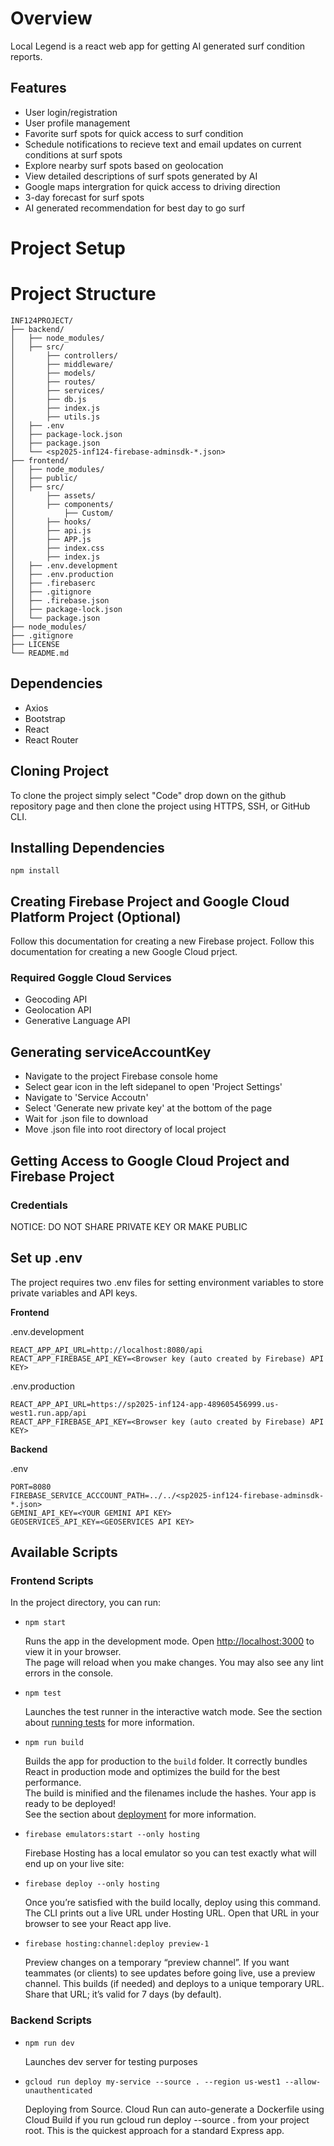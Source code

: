 # Overview
Local Legend is a react web app for getting AI generated surf condition reports.

## Features
* User login/registration
* User profile management
* Favorite surf spots for quick access to surf condition 
* Schedule notifications to recieve text and email updates on current conditions at surf spots
* Explore nearby surf spots based on geolocation
* View detailed descriptions of surf spots generated by AI
* Google maps intergration for quick access to driving direction
* 3-day forecast for surf spots
* AI generated recommendation for best day to go surf

# Project Setup

# Project Structure
```
INF124PROJECT/
├── backend/
│   ├── node_modules/
│   ├── src/
│       ├── controllers/
│       ├── middleware/
│       ├── models/
│       ├── routes/
│       ├── services/
│       ├── db.js
│       ├── index.js
│       ├── utils.js
│   ├── .env
│   ├── package-lock.json
│   ├── package.json
│   └── <sp2025-inf124-firebase-adminsdk-*.json>
├── frontend/
│   ├── node_modules/
│   ├── public/
│   ├── src/
│       ├── assets/
│       ├── components/
│           ├── Custom/
│       ├── hooks/
│       ├── api.js
│       ├── APP.js
│       ├── index.css
│       ├── index.js
│   ├── .env.development
│   ├── .env.production
│   ├── .firebaserc
│   ├── .gitignore
│   ├── .firebase.json
│   ├── package-lock.json
│   └── package.json
├── node_modules/
├── .gitignore
├── LICENSE
└── README.md 
```

## Dependencies 
* Axios
* Bootstrap
* React
* React Router

## Cloning Project
To clone the project simply select "Code" drop down on the github repository page and then clone the project using HTTPS, SSH, or GitHub CLI.

## Installing Dependencies
`npm install`

## Creating Firebase Project and Google Cloud Platform Project (Optional)
Follow this documentation for creating a new Firebase project. 
Follow this documentation for creating a new Google Cloud prject.

### Required Goggle Cloud Services
* Geocoding API
* Geolocation API
* Generative Language API

## Generating serviceAccountKey
* Navigate to the project Firebase console home
* Select gear icon in the left sidepanel to open 'Project Settings'
* Navigate to 'Service Accoutn'
* Select 'Generate new private key' at the bottom of the page
* Wait for .json file to download
* Move .json file into root directory of local project

## Getting Access to Google Cloud Project and Firebase Project

### Credentials 

NOTICE: DO NOT SHARE PRIVATE KEY OR MAKE PUBLIC 

## Set up .env
The project requires two .env files for setting environment variables to store private variables and API keys. 

**Frontend**

.env.development
````
REACT_APP_API_URL=http://localhost:8080/api
REACT_APP_FIREBASE_API_KEY=<Browser key (auto created by Firebase) API KEY>
````

.env.production
````
REACT_APP_API_URL=https://sp2025-inf124-app-489605456999.us-west1.run.app/api
REACT_APP_FIREBASE_API_KEY=<Browser key (auto created by Firebase) API KEY>
````
**Backend**

.env
````
PORT=8080
FIREBASE_SERVICE_ACCCOUNT_PATH=../../<sp2025-inf124-firebase-adminsdk-*.json>
GEMINI_API_KEY=<YOUR GEMINI API KEY>
GEOSERVICES_API_KEY=<GEOSERVICES API KEY>
````
## Available Scripts
### Frontend Scripts
In the project directory, you can run:
* `npm start`

    Runs the app in the development mode. Open [http://localhost:3000](http://localhost:3000) to view it in your browser.\
    The page will reload when you make changes. You may also see any lint errors in the console.
* `npm test`

    Launches the test runner in the interactive watch mode. See the section about [running tests](https://facebook.github.io/create-react-app/docs/running-tests) for more information.
* `npm run build` 

    Builds the app for production to the `build` folder. It correctly bundles React in production mode and optimizes the build for the best performance.\
    The build is minified and the filenames include the hashes. Your app is ready to be deployed!\
    See the section about [deployment](https://facebook.github.io/create-react-app/docs/deployment) for more information.
  
* `firebase emulators:start --only hosting`

     Firebase Hosting has a local emulator so you can test exactly what will end up on your live site:

* `firebase deploy --only hosting`

    Once you’re satisfied with the build locally, deploy using this command. The CLI prints out a live URL under Hosting URL. Open that URL in your browser to see your React app live.   

* `firebase hosting:channel:deploy preview-1`

    Preview changes on a temporary “preview channel”. If you want teammates (or clients) to see updates before going live, use a preview channel.
    This builds (if needed) and deploys to a unique temporary URL. Share that URL; it’s valid for 7 days (by default).
    

### Backend Scripts
* `npm run dev`

    Launches dev server for testing purposes

* `gcloud run deploy my-service --source . --region us-west1 --allow-unauthenticated`

    Deploying from Source. Cloud Run can auto-generate a Dockerfile using Cloud Build if you run gcloud run deploy --source . from your project root. 
    This is the quickest approach for a standard Express app.
